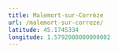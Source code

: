 ```yaml
---
title: Malemort-sur-Corrèze
url: /malemort-sur-correze/
latitude: 45.1745334
longitude: 1.5792088000000002
---
```

